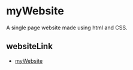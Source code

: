 
# myWebsite

A single page website made using html and CSS.



## websiteLink

 - [myWebsite](https://flashingcards.github.io/myWeb/)
 

